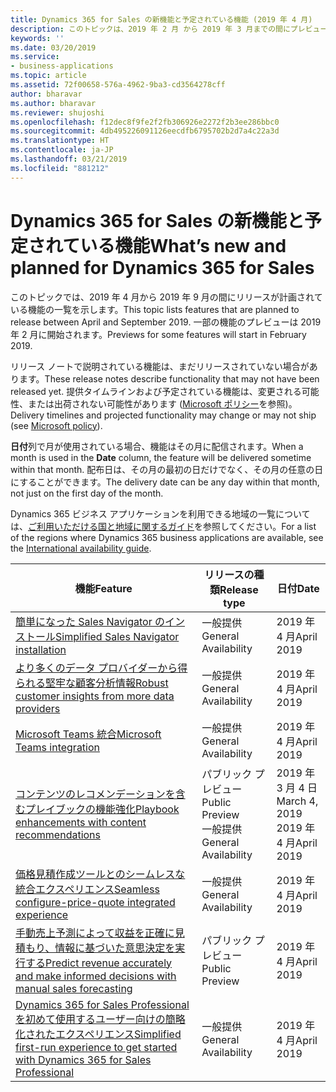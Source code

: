 ```yaml
---
title: Dynamics 365 for Sales の新機能と予定されている機能 (2019 年 4 月)
description: このトピックは、2019 年 2 月 から 2019 年 3 月までの間にプレビューになり、2019 年 4 月から 2019 年 9 月までの間にリリース予定の機能の一覧を示します。
keywords: ''
ms.date: 03/20/2019
ms.service:
- business-applications
ms.topic: article
ms.assetid: 72f00658-576a-4962-9ba3-cd3564278cff
author: bharavar
ms.author: bharavar
ms.reviewer: shujoshi
ms.openlocfilehash: f12dec8f9fe2f2fb306926e2272f2b3ee286bbc0
ms.sourcegitcommit: 4db495226091126eecdfb6795702b2d7a4c22a3d
ms.translationtype: HT
ms.contentlocale: ja-JP
ms.lasthandoff: 03/21/2019
ms.locfileid: "881212"
---
```

#  <a name="whats-new-and-planned-for-dynamics-365-for-sales"></a><span data-ttu-id="da345-103">Dynamics 365 for Sales の新機能と予定されている機能</span><span class="sxs-lookup"><span data-stu-id="da345-103">What’s new and planned for Dynamics 365 for Sales</span></span>

<span data-ttu-id="da345-104">このトピックでは、2019 年 4 月から 2019 年 9 月の間にリリースが計画されている機能の一覧を示します。</span><span class="sxs-lookup"><span data-stu-id="da345-104">This topic lists features that are planned to release between April and September 2019.</span></span> <span data-ttu-id="da345-105">一部の機能のプレビューは 2019 年 2 月に開始されます。</span><span class="sxs-lookup"><span data-stu-id="da345-105">Previews for some features will start in February 2019.</span></span> 

<span data-ttu-id="da345-106">リリース ノートで説明されている機能は、まだリリースされていない場合があります。</span><span class="sxs-lookup"><span data-stu-id="da345-106">These release notes describe functionality that may not have been released yet.</span></span> <span data-ttu-id="da345-107">提供タイムラインおよび予定されている機能は、変更される可能性、または出荷されない可能性があります ([Microsoft ポリシー](https://go.microsoft.com/fwlink/p/?linkid=2007332)を参照)。</span><span class="sxs-lookup"><span data-stu-id="da345-107">Delivery timelines and projected functionality may change or may not ship (see [Microsoft policy](https://go.microsoft.com/fwlink/p/?linkid=2007332)).</span></span>

<span data-ttu-id="da345-108">**日付**列で月が使用されている場合、機能はその月に配信されます。</span><span class="sxs-lookup"><span data-stu-id="da345-108">When a month is used in the **Date** column, the feature will be delivered sometime within that month.</span></span> <span data-ttu-id="da345-109">配布日は、その月の最初の日だけでなく、その月の任意の日にすることができます。</span><span class="sxs-lookup"><span data-stu-id="da345-109">The delivery date can be any day within that month, not just on the first day of the month.</span></span>

<span data-ttu-id="da345-110">Dynamics 365 ビジネス アプリケーションを利用できる地域の一覧については、[ご利用いただける国と地域に関するガイド](https://aka.ms/dynamics_365_international_availability_deck)を参照してください。</span><span class="sxs-lookup"><span data-stu-id="da345-110">For a list of the regions where Dynamics 365 business applications are available, see the [International availability guide](https://aka.ms/dynamics_365_international_availability_deck).</span></span>



| <span data-ttu-id="da345-111">機能</span><span class="sxs-lookup"><span data-stu-id="da345-111">Feature</span></span>         | <span data-ttu-id="da345-112">リリースの種類</span><span class="sxs-lookup"><span data-stu-id="da345-112">Release type</span></span>         | <span data-ttu-id="da345-113">日付</span><span class="sxs-lookup"><span data-stu-id="da345-113">Date</span></span> |
|-------------------------------|----------------------|----------------------|
| [<span data-ttu-id="da345-114">簡単になった Sales Navigator のインストール</span><span class="sxs-lookup"><span data-stu-id="da345-114">Simplified Sales Navigator installation</span></span>](intelligent-social-selling-relationship-sales-mrs.md) | <span data-ttu-id="da345-115">一般提供</span><span class="sxs-lookup"><span data-stu-id="da345-115">General Availability</span></span> | <span data-ttu-id="da345-116">2019 年 4 月</span><span class="sxs-lookup"><span data-stu-id="da345-116">April 2019</span></span>           |
| [<span data-ttu-id="da345-117">より多くのデータ プロバイダーから得られる堅牢な顧客分析情報</span><span class="sxs-lookup"><span data-stu-id="da345-117">Robust customer insights from more data providers</span></span>](robust-customer-insights-more-data-providers.md)                      | <span data-ttu-id="da345-118">一般提供</span><span class="sxs-lookup"><span data-stu-id="da345-118">General Availability</span></span> | <span data-ttu-id="da345-119">2019 年 4 月</span><span class="sxs-lookup"><span data-stu-id="da345-119">April 2019</span></span>           |
| [<span data-ttu-id="da345-120">Microsoft Teams 統合</span><span class="sxs-lookup"><span data-stu-id="da345-120">Microsoft Teams integration</span></span>](productive-sales-collaboration-teams.md)              | <span data-ttu-id="da345-121">一般提供</span><span class="sxs-lookup"><span data-stu-id="da345-121">General Availability</span></span> | <span data-ttu-id="da345-122">2019 年 4 月</span><span class="sxs-lookup"><span data-stu-id="da345-122">April 2019</span></span>           |
| [<span data-ttu-id="da345-123">コンテンツのレコメンデーションを含むプレイブックの機能強化</span><span class="sxs-lookup"><span data-stu-id="da345-123">Playbook enhancements with content recommendations</span></span>](content-recommendation-sales-playbook.md)                    | <span data-ttu-id="da345-124">パブリック プレビュー</span><span class="sxs-lookup"><span data-stu-id="da345-124">Public Preview</span></span><br><span data-ttu-id="da345-125">一般提供</span><span class="sxs-lookup"><span data-stu-id="da345-125">General Availability</span></span> | <span data-ttu-id="da345-126">2019 年 3 月 4 日</span><span class="sxs-lookup"><span data-stu-id="da345-126">March 4, 2019</span></span><br><span data-ttu-id="da345-127">2019 年 4 月</span><span class="sxs-lookup"><span data-stu-id="da345-127">April 2019</span></span>           |
| [<span data-ttu-id="da345-128">価格見積作成ツールとのシームレスな統合エクスペリエンス</span><span class="sxs-lookup"><span data-stu-id="da345-128">Seamless configure-price-quote integrated experience</span></span>](seamless-configure-price-quote-integrated-experience.md)        | <span data-ttu-id="da345-129">一般提供</span><span class="sxs-lookup"><span data-stu-id="da345-129">General Availability</span></span> | <span data-ttu-id="da345-130">2019 年 4 月</span><span class="sxs-lookup"><span data-stu-id="da345-130">April 2019</span></span>           |
| [<span data-ttu-id="da345-131">手動売上予測によって収益を正確に見積もり、情報に基づいた意思決定を実行する</span><span class="sxs-lookup"><span data-stu-id="da345-131">Predict revenue accurately and make informed decisions with manual sales forecasting</span></span>](simple-forecasting-effective-sales-performance-management.md)            | <span data-ttu-id="da345-132">パブリック プレビュー</span><span class="sxs-lookup"><span data-stu-id="da345-132">Public Preview</span></span> | <span data-ttu-id="da345-133">2019 年 4 月</span><span class="sxs-lookup"><span data-stu-id="da345-133">April 2019</span></span>           |
| [<span data-ttu-id="da345-134">Dynamics 365 for Sales Professional を初めて使用するユーザー向けの簡略化されたエクスペリエンス</span><span class="sxs-lookup"><span data-stu-id="da345-134">Simplified first-run experience to get started with Dynamics 365 for Sales Professional</span></span>](sales-professional-5x5.md)            | <span data-ttu-id="da345-135">一般提供</span><span class="sxs-lookup"><span data-stu-id="da345-135">General Availability</span></span> | <span data-ttu-id="da345-136">2019 年 4 月</span><span class="sxs-lookup"><span data-stu-id="da345-136">April 2019</span></span>           |
